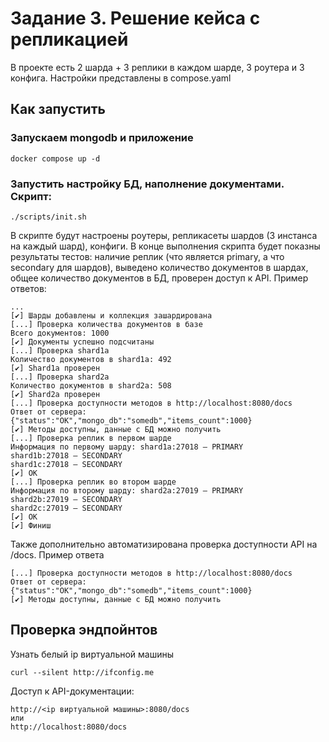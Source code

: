 # Задание 3. Решение кейса с репликацией

В проекте есть 2 шарда + 3 реплики в каждом шарде, 3 роутера и 3 конфига. Настройки представлены в compose.yaml

## Как запустить

### Запускаем mongodb и приложение

```shell
docker compose up -d
```

### Запустить настройку БД, наполнение документами. Скрипт:

```shell
./scripts/init.sh
```

В скрипте будут настроены роутеры, репликасеты шардов (3 инстанса на каждый шард), конфиги. В конце выполнения скрипта будет показны результаты тестов: наличие реплик (что является primary, а что secondary для шардов), выведено количество документов в шардах, общее количество документов в БД, проверен доступ к API. Пример ответов:

```shell
...
[✔] Шарды добавлены и коллекция зашардирована
[...] Проверка количества документов в базе
Всего документов: 1000
[✔] Документы успешно подсчитаны
[...] Проверка shard1a
Количество документов в shard1a: 492
[✔] Shard1a проверен
[...] Проверка shard2a
Количество документов в shard2a: 508
[✔] Shard2a проверен
[...] Проверка доступности методов в http://localhost:8080/docs
Ответ от сервера: {"status":"OK","mongo_db":"somedb","items_count":1000}
[✔] Методы доступны, данные с БД можно получить
[...] Проверка реплик в первом шарде
Информация по первому шарду: shard1a:27018 — PRIMARY
shard1b:27018 — SECONDARY
shard1c:27018 — SECONDARY
[✔] ОК
[...] Проверка реплик во втором шарде
Информация по второму шарду: shard2a:27019 — PRIMARY
shard2b:27019 — SECONDARY
shard2c:27019 — SECONDARY
[✔] ОК
[✔] Финиш
```

Также дополнительно автоматизирована проверка доступности API на <server>/docs. Пример ответа

```
[...] Проверка доступности методов в http://localhost:8080/docs
Ответ от сервера: {"status":"OK","mongo_db":"somedb","items_count":1000}
[✔] Методы доступны, данные с БД можно получить
```

## Проверка эндпойнтов

Узнать белый ip виртуальной машины

```shell
curl --silent http://ifconfig.me
```

Доступ к API-документации:

```
http://<ip виртуальной машины>:8080/docs
или
http://localhost:8080/docs
```
